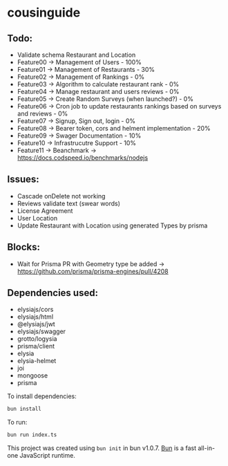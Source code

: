 # cousinguide

## Todo: 
- Validate schema Restaurant and Location
- Feature00 -> Management of Users - 100%
- Feature01 -> Management of Restaurants - 30%
- Feature02 -> Management of Rankings - 0%
- Feature03 -> Algorithm to calculate restaurant rank - 0%
- Feature04 -> Manage restaurant and users reviews - 0%
- Feature05 -> Create Random Surveys (when launched?) - 0%
- Feature06 -> Cron job to update restaurants rankings based on surveys and reviews - 0%
- Feature07 -> Signup, Sign out, login - 0%
- Feature08 -> Bearer token, cors and helment implementation - 20%
- Feature09 -> Swager Documentation - 10%
- Feature10 -> Infrastrucutre Support - 10%
- Feature11 -> Beanchmark -> https://docs.codspeed.io/benchmarks/nodejs


## Issues:
- Cascade onDelete not working
- Reviews validate text (swear words)
- License Agreement
- User Location
- Update Restaurant with Location using generated Types by prisma

## Blocks:
- Wait for Prisma PR with Geometry type be added -> https://github.com/prisma/prisma-engines/pull/4208

## Dependencies used:

- elysiajs/cors
- elysiajs/html
- @elysiajs/jwt
- elysiajs/swagger
- grotto/logysia
- prisma/client
- elysia
- elysia-helmet
- joi
- mongoose
- prisma

To install dependencies:

```bash
bun install
```

To run:

```bash
bun run index.ts
```

This project was created using `bun init` in bun v1.0.7. [Bun](https://bun.sh) is a fast all-in-one JavaScript runtime.
